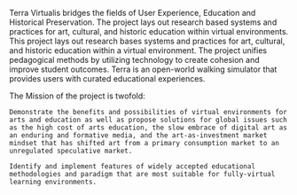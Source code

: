 

Terra Virtualis bridges the fields of User Experience, Education and Historical Preservation. The project lays out research based systems and practices for art, cultural, and historic education within virtual environments. This project lays out research bases systems and practices for art, cultural, and historic education within a virtual environment. The project unifies pedagogical methods by utilizing technology to create cohesion and improve student outcomes. Terra is an open-world walking simulator that provides users with curated educational experiences.

The Mission of the project is twofold:

    Demonstrate the benefits and possibilities of virtual environments for arts and education as well as propose solutions for global issues such as the high cost of arts education, the slow embrace of digital art as an enduring and formative media, and the art-as-investment market mindset that has shifted art from a primary consumption market to an unregulated speculative market.

    Identify and implement features of widely accepted educational methodologies and paradigm that are most suitable for fully-virtual learning environments.

